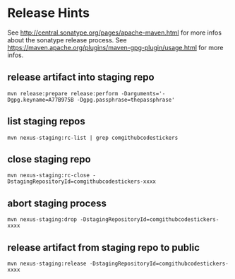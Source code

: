 # Release Hints

See http://central.sonatype.org/pages/apache-maven.html for more infos about the sonatype release process.
See https://maven.apache.org/plugins/maven-gpg-plugin/usage.html for more infos.

## release artifact into staging repo
```
mvn release:prepare release:perform -Darguments='-Dgpg.keyname=A77B975B -Dgpg.passphrase=thepassphrase'
```

## list staging repos
```
mvn nexus-staging:rc-list | grep comgithubcodestickers
```

## close staging repo
```
mvn nexus-staging:rc-close -DstagingRepositoryId=comgithubcodestickers-xxxx
```

## abort staging process
```
mvn nexus-staging:drop -DstagingRepositoryId=comgithubcodestickers-xxxx
```

## release artifact from staging repo to public
```
mvn nexus-staging:release -DstagingRepositoryId=comgithubcodestickers-xxxx
```
